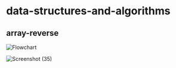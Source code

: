 # data-structures-and-algorithms

## array-reverse 
![Flowchart](https://user-images.githubusercontent.com/98964675/159083520-90b145f0-f8ce-4e84-9bd6-fdc1fd98048b.jpg)


![Screenshot (35)](https://user-images.githubusercontent.com/98964675/159083413-31708196-39d9-4b86-8337-182aa63f6c3e.png)